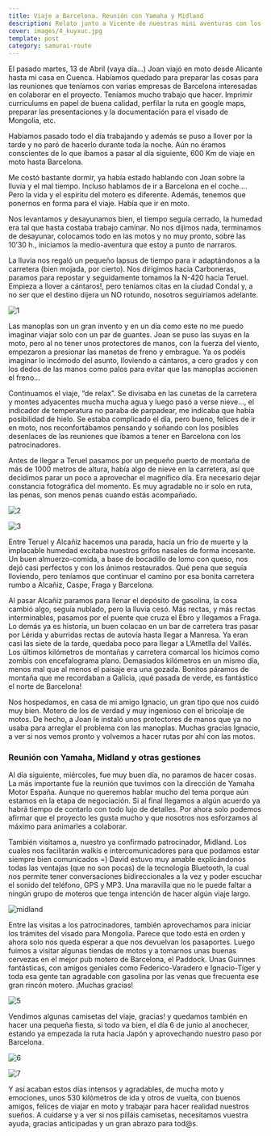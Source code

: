 ```yaml
---
title: Viaje a Barcelona. Reunión con Yamaha y Midland
description: Relato junto a Vicente de nuestras mini aventuras con los preparativos del viaje
cover: images/4_kuyxuc.jpg
template: post
category: samurai-route
---
```


El pasado martes, 13 de Abril (vaya día…) Joan viajó en moto desde Alicante hasta mi casa en Cuenca. Habíamos quedado para preparar las cosas para las reuniones que teníamos con varias empresas de Barcelona interesadas en colaborar en el proyecto. Teníamos mucho trabajo que hacer. Imprimir curriculums en papel de buena calidad, perfilar la ruta en google maps, preparar las presentaciones y la documentación para el visado de Mongolia, etc.

Habíamos pasado todo el día trabajando y además se puso a llover por la tarde y no paró de hacerlo durante toda la noche. Aún no éramos conscientes de lo que íbamos a pasar al día siguiente, 600 Km de viaje en moto hasta Barcelona.

Me costó bastante dormir, ya había estado hablando con Joan sobre la lluvia y el mal tiempo. Incluso hablamos de ir a Barcelona en el coche…. Pero la vida y el espíritu del motero es diferente. Además, tenemos que ponernos en forma para el viaje. Había que ir en moto.

Nos levantamos y desayunamos bien, el tiempo seguía cerrado, la humedad era tal que hasta costaba trabajo caminar. No nos dijimos nada, terminamos de desayunar, colocamos todo en las motos y no muy pronto, sobre las 10’30 h., iniciamos la medio-aventura que estoy a punto de narraros.

La lluvia nos regaló un pequeño lapsus de tiempo para ir adaptándonos a la carretera (bien mojada, por cierto). Nos dirigimos hacia Carboneras, paramos para repostar y seguidamente tomamos la N-420 hacia Teruel. Empieza a llover a cántaros!, pero teníamos citas en la ciudad Condal y, a no ser que el destino dijera un NO rotundo, nosotros seguiríamos adelante.

![1](/blog/trip-to-barcelona-meet-yamaha-and-midland/images/1_ciiykf.jpg)

Las manoplas son un gran invento y en un día como este no me puedo imaginar viajar solo con un par de guantes. Joan se puso las suyas en la moto, pero al no tener unos protectores de manos, con la fuerza del viento, empezaron a presionar las manetas de freno y embrague. Ya os podéis imaginar lo incómodo del asunto, lloviendo a cántaros, a cero grados y con los dedos de las manos como palos para evitar que las manoplas accionen el freno…

Continuamos el viaje, “de relax”. Se divisaba en las cunetas de la carretera y montes adyacentes mucha mucha agua y luego pasó a verse nieve…, el indicador de temperatura no paraba de parpadear, me indicaba que había posibilidad de hielo. Se estaba complicado el día, pero bueno, felices de ir en moto, nos reconfortábamos pensando y soñando con los posibles desenlaces de las reuniones que íbamos a tener en Barcelona con los patrocinadores.

Antes de llegar a Teruel pasamos por un pequeño puerto de montaña de más de 1000 metros de altura, había algo de nieve en la carretera, así que decidimos parar un poco a aprovechar el magnífico día. Era necesario dejar constancia fotográfica del momento. Es muy agradable no ir solo en ruta, las penas, son menos penas cuando estás acompañado.

![2](/blog/trip-to-barcelona-meet-yamaha-and-midland/images/2_pq7ijg.jpg)

![3](/blog/trip-to-barcelona-meet-yamaha-and-midland/images/3_ztiwhx.jpg)

Entre Teruel y Alcañiz hacemos una parada, hacía un frío de muerte y la implacable humedad excitaba nuestros grifos nasales de forma incesante. Un buen almuerzo-comida, a base de bocadillo de lomo con queso, nos dejó casi perfectos y con los ánimos restaurados. Qué pena que seguía lloviendo, pero teníamos que continuar el camino por esa bonita carretera rumbo a Alcañiz, Caspe, Fraga y Barcelona.

Al pasar Alcañiz paramos para llenar el depósito de gasolina, la cosa cambió algo, seguía nublado, pero la lluvia cesó. Más rectas, y más rectas interminables, pasamos por el puente que cruza el Ebro y llegamos a Fraga. Lo demás ya es historia, un buen colacao en un bar de carretera tras pasar por Lérida y aburridas rectas de autovía hasta llegar a Manresa. Ya eran casi las siete de la tarde, quedaba poco para llegar a L’Ametlla del Vallés. Los últimos kilómetros de montañas y carretera comarcal los hicimos como zombis con encefalograma plano. Demasiados kilómetros en un mismo día, menos mal que al menos el paisaje era una gozada. Bonitos páramos de montaña que me recordaban a Galicia, ¡qué pasada de verde, es fantástico el norte de Barcelona!

Nos hospedamos, en casa de mi amigo Ignacio, un gran tipo que nos cuidó muy bien. Motero de los de verdad y muy ingenioso con el bricolaje de motos. De hecho, a Joan le instaló unos protectores de manos que ya no usaba para arreglar el problema con las manoplas. Muchas gracias Ignacio, a ver si nos vemos pronto y volvemos a hacer rutas por ahí con las motos.

### Reunión con Yamaha, Midland y otras gestiones

Al día siguiente, miércoles, fue muy buen día, no paramos de hacer cosas. La más importante fue la reunión que tuvimos con la dirección de Yamaha Motor España. Aunque no queremos hablar mucho del tema porque aún estamos en la etapa de negociación. Si al final llegamos a algún acuerdo ya habrá tiempo de contarlo con todo lujo de detalles. Por ahora solo podemos afirmar que el proyecto les gusta mucho y que nosotros nos esforzamos al máximo para animarles a colaborar.

También visitamos a, nuestro ya confirmado patrocinador, Midland. Los cuales nos facilitarán walkis e intercomunicadores para que podamos estar siempre bien comunicados =) David estuvo muy amable explicándonos todas las ventajas (que no son pocas) de la tecnología Bluetooth, la cual nos permite tener conversaciones bidireccionales a la vez y poder escuchar el sonido del teléfono, GPS y MP3. Una maravilla que no le puede faltar a ningún grupo de moteros que tenga intención de hacer algún viaje largo.

![midland](/blog/trip-to-barcelona-meet-yamaha-and-midland/images/midland_pnhvh6.jpg)

Entre las visitas a los patrocinadores, también aprovechamos para iniciar los trámites del visado para Mongolia. Parece que todo está en orden y ahora solo nos queda esperar a que nos devuelvan los pasaportes. Luego fuimos a visitar algunas tiendas de motos y a tomarnos unas buenas cervezas en el mejor pub motero de Barcelona, el Paddock. Unas Guinnes fantásticas, con amigos geniales como Federico-Varadero e Ignacio-Tíger y toda esa gente tan agradable con gasolina por las venas que frecuenta ese gran rincón motero. ¡Muchas gracias!

![5](/blog/trip-to-barcelona-meet-yamaha-and-midland/images/5_w3i0th.jpg)

Vendimos algunas camisetas del viaje, gracias! y quedamos también en hacer una pequeña fiesta, si todo va bien, el día 6 de junio al anochecer, estando ya empezada la ruta hacia Japón y aprovechando nuestro paso por Barcelona.

![6](/blog/trip-to-barcelona-meet-yamaha-and-midland/images/6_gen06b.jpg)

![7](/blog/trip-to-barcelona-meet-yamaha-and-midland/images/7_ybsedb.jpg)

Y así acaban estos días intensos y agradables, de mucha moto y emociones, unos 530 kilómetros de ida y otros de vuelta, con buenos amigos, felices de viajar en moto y trabajar para hacer realidad nuestros sueños. A cuidarse y a ver si nos pilláis camisetas, necesitamos vuestra ayuda, gracias anticipadas y un gran abrazo para tod@s.
